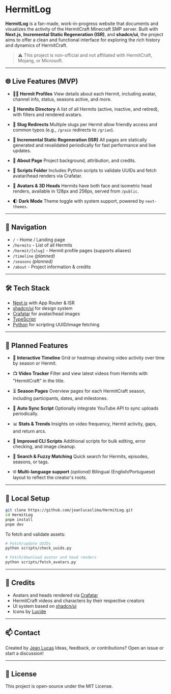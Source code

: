 # HermitLog

**HermitLog** is a fan-made, work-in-progress website that documents and visualizes the activity of the HermitCraft Minecraft SMP server. Built with **Next.js**, **Incremental Static Regeneration (ISR)**, and **shadcn/ui**, the project aims to offer a clean and functional interface for exploring the rich history and dynamics of HermitCraft.

> ⚠️ This project is non-official and not affiliated with HermitCraft, Mojang, or Microsoft.

---

## 🌐 Live Features (MVP)

- 🧙‍♂️ **Hermit Profiles**
  View details about each Hermit, including avatar, channel info, status, seasons active, and more.

- 📜 **Hermits Directory**
  A list of all Hermits (active, inactive, and retired), with filters and rendered avatars.

- 🔁 **Slug Redirects**
  Multiple slugs per Hermit allow friendly access and common typos (e.g., `/grain` redirects to `/grian`).

- 🧩 **Incremental Static Regeneration (ISR)**
  All pages are statically generated and revalidated periodically for fast performance and live updates.

- 🧠 **About Page**
  Project background, attribution, and credits.

- 📁 **Scripts Folder**
  Includes Python scripts to validate UUIDs and fetch avatar/head renders via Crafatar.

- 📸 **Avatars & 3D Heads**
  Hermits have both face and isometric head renders, available in 128px and 256px, served from `/public`.

- 🌓 **Dark Mode**
  Theme toggle with system support, powered by `next-themes`.

---

## 🧭 Navigation

- `/` - Home / Landing page
- `/hermits` - List of all Hermits
- `/hermit/[slug]` - Hermit profile pages (supports aliases)
- `/timeline` *(planned)*
- `/seasons` *(planned)*
- `/about` - Project information & credits

---

## 🛠 Tech Stack

- [Next.js](https://nextjs.org) with App Router & ISR
- [shadcn/ui](https://ui.shadcn.com) for design system
- [Crafatar](https://crafatar.com) for avatar/head images
- [TypeScript](https://www.typescriptlang.org)
- [Python](https://www.python.org) for scripting UUID/image fetching

---

## 🔮 Planned Features

- 📆 **Interactive Timeline**
  Grid or heatmap showing video activity over time by season or Hermit.

- 📺 **Video Tracker**
  Filter and view latest videos from Hermits with "HermitCraft" in the title.

- ⏳ **Season Pages**
  Overview pages for each HermitCraft season, including participants, dates, and milestones.

- 🔁 **Auto Sync Script**
  Optionally integrate YouTube API to sync uploads periodically.

- 📊 **Stats & Trends**
  Insights on video frequency, Hermit activity, gaps, and return arcs.

- 🐍 **Improved CLI Scripts**
  Additional scripts for bulk editing, error checking, and image cleanup.

- 🎯 **Search & Fuzzy Matching**
  Quick search for Hermits, episodes, seasons, or tags.

- 🌐 **Multi-language support** *(optional)*
  Bilingual (English/Portuguese) layout to reflect the creator's roots.

---

## 🧪 Local Setup

```bash
git clone https://github.com/jeanlucaslima/HermitLog.git
cd HermitLog
pnpm install
pnpm dev
```

To fetch and validate assets:

```bash
# Fetch/update UUIDs
python scripts/check_uuids.py

# Fetch/download avatar and head renders
python scripts/fetch_avatars.py
```

---

## 🙏 Credits

- Avatars and heads rendered via [Crafatar](https://crafatar.com)
- HermitCraft videos and characters by their respective creators
- UI system based on [shadcn/ui](https://ui.shadcn.com)
- Icons by [Lucide](https://lucide.dev)

---

## 📫 Contact

Created by [Jean Lucas](https://github.com/jeanlucaslima)
Ideas, feedback, or contributions? Open an issue or start a discussion!

---

## 📄 License

This project is open-source under the MIT License.